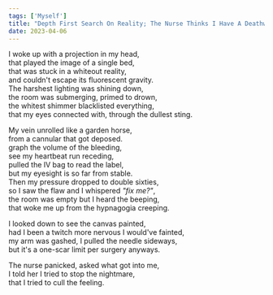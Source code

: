 ```yaml
---
tags: ['Myself']
title: "Depth First Search On Reality; The Nurse Thinks I Have A Deathwish"
date: 2023-04-06
---
```


I woke up with a projection in my head,  
that played the image of a single bed,  
that was stuck in a whiteout reality,  
and couldn't escape its fluorescent gravity.  
The harshest lighting was shining down,  
the room was submerging, primed to drown,  
the whitest shimmer blacklisted everything,  
that my eyes connected with, through the dullest sting.

My vein unrolled like a garden horse,  
from a cannular that got deposed.  
graph the volume of the bleeding,  
see my heartbeat run receding,  
pulled the IV bag to read the label,  
but my eyesight is so far from stable.  
Then my pressure dropped to double sixties,  
so I saw the flaw and I whispered *"fix me?"*,  
the room was empty but I heard the beeping,  
that woke me up from the hypnagogia creeping.

I looked down to see the canvas painted,  
had I been a twitch more nervous I would've fainted,  
my arm was gashed, I pulled the needle sideways,  
but it's a one-scar limit per surgery anyways.

The nurse panicked, asked what got into me,  
I told her I tried to stop the nightmare,  
that I tried to cull the feeling.
